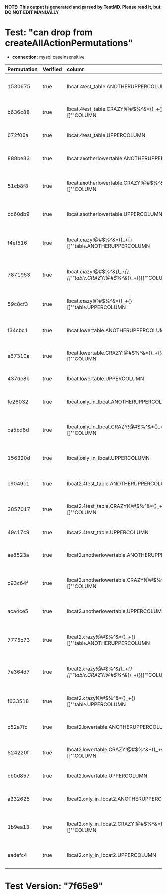 **NOTE: This output is generated and parsed by TestMD. Please read it, but DO NOT EDIT MANUALLY**

# Test: "can drop from createAllActionPermutations" #

- **connection:** mysql caseInsensitive

| Permutation | Verified | column                                                              | OPERATIONS
| :---------- | :------- | :------------------------------------------------------------------ | :------
| 1530675     | true     | lbcat.4test_table.ANOTHERUPPERCOLUMN                                | **plan**: ALTER TABLE `lbcat`.`4test_table` DROP COLUMN `ANOTHERUPPERCOLUMN`
| b636c88     | true     | lbcat.4test_table.CRAZY!@#\$%^&*()_+{}[]'"COLUMN                    | **plan**: ALTER TABLE `lbcat`.`4test_table` DROP COLUMN `CRAZY!@#\$%^&*()_+{}[]'"COLUMN`
| 672f06a     | true     | lbcat.4test_table.UPPERCOLUMN                                       | **plan**: ALTER TABLE `lbcat`.`4test_table` DROP COLUMN `UPPERCOLUMN`
| 888be33     | true     | lbcat.anotherlowertable.ANOTHERUPPERCOLUMN                          | **plan**: ALTER TABLE `lbcat`.`anotherlowertable` DROP COLUMN `ANOTHERUPPERCOLUMN`
| 51cb8f8     | true     | lbcat.anotherlowertable.CRAZY!@#\$%^&*()_+{}[]'"COLUMN              | **plan**: ALTER TABLE `lbcat`.`anotherlowertable` DROP COLUMN `CRAZY!@#\$%^&*()_+{}[]'"COLUMN`
| dd60db9     | true     | lbcat.anotherlowertable.UPPERCOLUMN                                 | **plan**: ALTER TABLE `lbcat`.`anotherlowertable` DROP COLUMN `UPPERCOLUMN`
| f4ef516     | true     | lbcat.crazy!@#\$%^&*()_+{}[]'"table.ANOTHERUPPERCOLUMN              | **plan**: ALTER TABLE `lbcat`.`crazy!@#\$%^&*()_+{}[]'"table` DROP COLUMN `ANOTHERUPPERCOLUMN`
| 7871953     | true     | lbcat.crazy!@#\$%^&*()_+{}[]'"table.CRAZY!@#\$%^&*()_+{}[]'"COLUMN  | **plan**: ALTER TABLE `lbcat`.`crazy!@#\$%^&*()_+{}[]'"table` DROP COLUMN `CRAZY!@#\$%^&*()_+{}[]'"COLUMN`
| 59c8cf3     | true     | lbcat.crazy!@#\$%^&*()_+{}[]'"table.UPPERCOLUMN                     | **plan**: ALTER TABLE `lbcat`.`crazy!@#\$%^&*()_+{}[]'"table` DROP COLUMN `UPPERCOLUMN`
| f34cbc1     | true     | lbcat.lowertable.ANOTHERUPPERCOLUMN                                 | **plan**: ALTER TABLE `lbcat`.`lowertable` DROP COLUMN `ANOTHERUPPERCOLUMN`
| e67310a     | true     | lbcat.lowertable.CRAZY!@#\$%^&*()_+{}[]'"COLUMN                     | **plan**: ALTER TABLE `lbcat`.`lowertable` DROP COLUMN `CRAZY!@#\$%^&*()_+{}[]'"COLUMN`
| 437de8b     | true     | lbcat.lowertable.UPPERCOLUMN                                        | **plan**: ALTER TABLE `lbcat`.`lowertable` DROP COLUMN `UPPERCOLUMN`
| fe26032     | true     | lbcat.only_in_lbcat.ANOTHERUPPERCOLUMN                              | **plan**: ALTER TABLE `lbcat`.`only_in_lbcat` DROP COLUMN `ANOTHERUPPERCOLUMN`
| ca5bd8d     | true     | lbcat.only_in_lbcat.CRAZY!@#\$%^&*()_+{}[]'"COLUMN                  | **plan**: ALTER TABLE `lbcat`.`only_in_lbcat` DROP COLUMN `CRAZY!@#\$%^&*()_+{}[]'"COLUMN`
| 156320d     | true     | lbcat.only_in_lbcat.UPPERCOLUMN                                     | **plan**: ALTER TABLE `lbcat`.`only_in_lbcat` DROP COLUMN `UPPERCOLUMN`
| c9049c1     | true     | lbcat2.4test_table.ANOTHERUPPERCOLUMN                               | **plan**: ALTER TABLE `lbcat2`.`4test_table` DROP COLUMN `ANOTHERUPPERCOLUMN`
| 3857017     | true     | lbcat2.4test_table.CRAZY!@#\$%^&*()_+{}[]'"COLUMN                   | **plan**: ALTER TABLE `lbcat2`.`4test_table` DROP COLUMN `CRAZY!@#\$%^&*()_+{}[]'"COLUMN`
| 49c17c9     | true     | lbcat2.4test_table.UPPERCOLUMN                                      | **plan**: ALTER TABLE `lbcat2`.`4test_table` DROP COLUMN `UPPERCOLUMN`
| ae8523a     | true     | lbcat2.anotherlowertable.ANOTHERUPPERCOLUMN                         | **plan**: ALTER TABLE `lbcat2`.`anotherlowertable` DROP COLUMN `ANOTHERUPPERCOLUMN`
| c93c64f     | true     | lbcat2.anotherlowertable.CRAZY!@#\$%^&*()_+{}[]'"COLUMN             | **plan**: ALTER TABLE `lbcat2`.`anotherlowertable` DROP COLUMN `CRAZY!@#\$%^&*()_+{}[]'"COLUMN`
| aca4ce5     | true     | lbcat2.anotherlowertable.UPPERCOLUMN                                | **plan**: ALTER TABLE `lbcat2`.`anotherlowertable` DROP COLUMN `UPPERCOLUMN`
| 7775c73     | true     | lbcat2.crazy!@#\$%^&*()_+{}[]'"table.ANOTHERUPPERCOLUMN             | **plan**: ALTER TABLE `lbcat2`.`crazy!@#\$%^&*()_+{}[]'"table` DROP COLUMN `ANOTHERUPPERCOLUMN`
| 7e364d7     | true     | lbcat2.crazy!@#\$%^&*()_+{}[]'"table.CRAZY!@#\$%^&*()_+{}[]'"COLUMN | **plan**: ALTER TABLE `lbcat2`.`crazy!@#\$%^&*()_+{}[]'"table` DROP COLUMN `CRAZY!@#\$%^&*()_+{}[]'"COLUMN`
| f633518     | true     | lbcat2.crazy!@#\$%^&*()_+{}[]'"table.UPPERCOLUMN                    | **plan**: ALTER TABLE `lbcat2`.`crazy!@#\$%^&*()_+{}[]'"table` DROP COLUMN `UPPERCOLUMN`
| c52a7fc     | true     | lbcat2.lowertable.ANOTHERUPPERCOLUMN                                | **plan**: ALTER TABLE `lbcat2`.`lowertable` DROP COLUMN `ANOTHERUPPERCOLUMN`
| 524220f     | true     | lbcat2.lowertable.CRAZY!@#\$%^&*()_+{}[]'"COLUMN                    | **plan**: ALTER TABLE `lbcat2`.`lowertable` DROP COLUMN `CRAZY!@#\$%^&*()_+{}[]'"COLUMN`
| bb0d857     | true     | lbcat2.lowertable.UPPERCOLUMN                                       | **plan**: ALTER TABLE `lbcat2`.`lowertable` DROP COLUMN `UPPERCOLUMN`
| a332625     | true     | lbcat2.only_in_lbcat2.ANOTHERUPPERCOLUMN                            | **plan**: ALTER TABLE `lbcat2`.`only_in_lbcat2` DROP COLUMN `ANOTHERUPPERCOLUMN`
| 1b9ea13     | true     | lbcat2.only_in_lbcat2.CRAZY!@#\$%^&*()_+{}[]'"COLUMN                | **plan**: ALTER TABLE `lbcat2`.`only_in_lbcat2` DROP COLUMN `CRAZY!@#\$%^&*()_+{}[]'"COLUMN`
| eadefc4     | true     | lbcat2.only_in_lbcat2.UPPERCOLUMN                                   | **plan**: ALTER TABLE `lbcat2`.`only_in_lbcat2` DROP COLUMN `UPPERCOLUMN`

# Test Version: "7f65e9" #